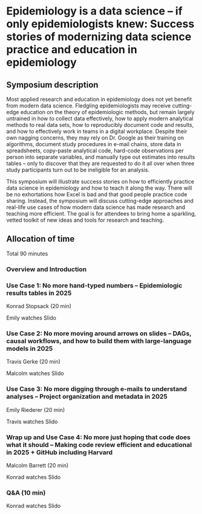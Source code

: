 # Epidemiology is a data science – if only epidemiologists knew: Success stories of modernizing data science practice and education in epidemiology

## Symposium description

Most applied research and education in epidemiology does not yet benefit from modern data science. Fledgling epidemiologists may receive cutting-edge education on the theory of epidemiologic methods, but remain largely untrained in how to collect data effectively, how to apply modern analytical methods to real data sets, how to reproducibly document code and results, and how to effectively work in teams in a digital workplace. Despite their own nagging concerns, they may rely on Dr. Google as their training on algorithms, document study procedures in e-mail chains, store data in spreadsheets, copy-paste analytical code, hard-code observations per person into separate variables, and manually type out estimates into results tables – only to discover that they are requested to do it all over when three study participants turn out to be ineligible for an analysis.

This symposium will illustrate success stories on how to efficiently practice data science in epidemiology and how to teach it along the way. There will be no exhortations how Excel is bad and that good people practice code sharing. Instead, the symposium will discuss cutting-edge approaches and real-life use cases of how modern data science has made research and teaching more efficient. The goal is for attendees to bring home a sparkling, vetted toolkit of new ideas and tools for research and teaching.


## Allocation of time

Total 90 minutes

### Overview and Introduction
### Use Case 1: No more hand-typed numbers – Epidemiologic results tables in 2025

Konrad Stopsack (20 min)

Emily watches Slido


### Use Case 2: No more moving around arrows on slides – DAGs, causal workflows, and how to build them with large-language models in 2025

Travis Gerke (20 min)

Malcolm watches Slido


### Use Case 3: No more digging through e-mails to understand analyses – Project organization and metadata in 2025

Emily Riederer (20 min)

Travis watches Slido


### Wrap up and Use Case 4: No more just hoping that code does what it should – Making code review efficient and educational in 2025 + GitHub including Harvard

Malcolm Barrett (20 min)

Konrad watches Slido


### Q&A (10 min)

Konrad watches Slido
